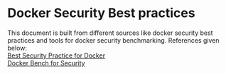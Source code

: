 # Docker Security Best practices

This document is built from different sources like docker security best practices and tools for docker security benchmarking.
References given below: <br>
[Best Security Practice for Docker](https://elastic-security.com/2016/04/11/docker-best-security-practices/) <br>
[Docker Bench for Security](https://github.com/docker/docker-bench-security)

